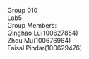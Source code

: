 Group 010 <br/>
Lab5<br/>
Group Members:<br/>
Qinghao Lu(100627854)<br/>
Zhou Mu(100676964)<br/>
Faisal Pindar(100629476)<br/>
